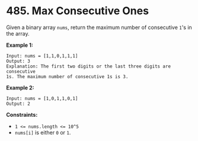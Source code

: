 # 485. Max Consecutive Ones

Given a binary array `nums`, return the maximum number of consecutive `1`'s in the array.

**Example 1:**

    Input: nums = [1,1,0,1,1,1]
    Output: 3
    Explanation: The first two digits or the last three digits are consecutive 
    1s. The maximum number of consecutive 1s is 3.

**Example 2:**

    Input: nums = [1,0,1,1,0,1]
    Output: 2

**Constraints:**

- `1 <= nums.length <= 10^5`
- `nums[i]` is either `0` or `1`.
